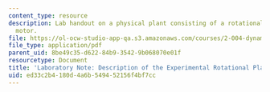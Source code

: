 ```yaml
---
content_type: resource
description: Lab handout on a physical plant consisting of a rotational flywheel and
  motor.
file: https://ol-ocw-studio-app-qa.s3.amazonaws.com/courses/2-004-dynamics-and-control-ii-spring-2008/ed33c2b4180d4a6b549452156f4bf7cc_rotational_plant.pdf
file_type: application/pdf
parent_uid: 8be49c35-d622-84b9-3542-9b068070e01f
resourcetype: Document
title: 'Laboratory Note: Description of the Experimental Rotational Plant'
uid: ed33c2b4-180d-4a6b-5494-52156f4bf7cc
---
```

